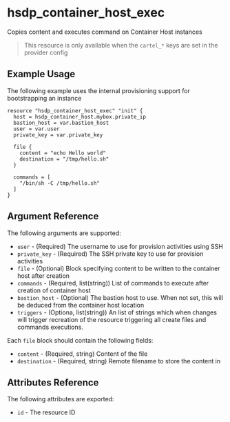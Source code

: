 # hsdp_container_host_exec
Copies content and executes command on Container Host instances

> This resource is only available when the `cartel_*` keys are set in the provider config

## Example Usage

The following example uses the internal provisioning support for bootstrapping an instance

```hcl
resource "hsdp_container_host_exec" "init" {
  host = hsdp_container_host.mybox.private_ip
  bastion_host = var.bastion_host
  user = var.user
  private_key = var.private_key

  file {
    content = "echo Hello world"
    destination = "/tmp/hello.sh"
  }
  
  commands = [
    "/bin/sh -C /tmp/hello.sh"
  ]
}
```

## Argument Reference

The following arguments are supported:

* `user` - (Required) The username to use for provision activities using SSH
* `private_key` - (Required) The SSH private key to use for provision activities
* `file` - (Optional) Block specifying content to be written to the container host after creation
* `commands` - (Required, list(string)) List of commands to execute after creation of container host
* `bastion_host` - (Optional) The bastion host to use.  When not set, this will be deduced from the container host location
* `triggers` - (Optiona, list(string)) An list of strings which when changes will trigger recreation of the resource triggering 
all create files and commands executions.

Each `file` block should contain the following fields:

* `content` - (Required, string) Content of the file
* `destination` - (Required, string) Remote filename to store the content in

## Attributes Reference

The following attributes are exported:

* `id` - The resource ID
